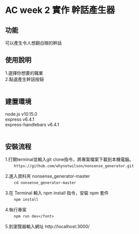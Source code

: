 AC week 2 實作 幹話產生器
===

功能
---
可以產生令人想翻白眼的幹話<br>

使用說明
---
1.選擇你想要的職業<br>
2.點選產生幹話按鈕<br><br>


建置環境
--
node.js v10.15.0<br>
express v6.4.1<br>
express-handlebars v6.4.1<br><br>



安裝流程
--
1.打開terminal並輸入git clone指令，將專案檔案下載到本機電腦。<br>
　　`https://github.com/whynotwilson/nonsense_generator.git`<br>
  
2.進入資料夾 nonsense_generator-master<br>
　　`cd nonsense_generator-master`<br>
  
3.在 Terminal 輸入 npm install 指令，安裝 npm 套件</font><br>
　　`npm install`<br>
  
4.執行專案<br>
　　`npm run dev</font>`<br>
  
5.到瀏覽器輸入網址 http://localhost:3000/<br>



